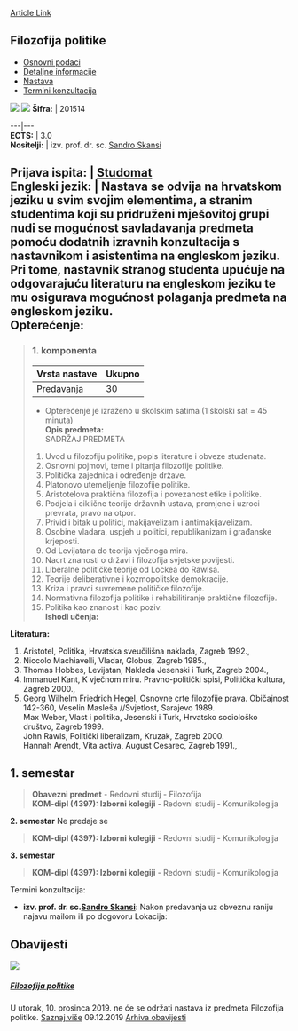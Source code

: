 [Article Link](https://www.fhs.hr/predmet/filpol)

## Filozofija politike
  * [Osnovni podaci](https://www.fhs.hr/predmet/filpol#v1id-523740_491419_1_0 "Osnovni podaci")
  * [Detaljne informacije](https://www.fhs.hr/predmet/filpol#v1id-523740_491419_1_1 "Detaljne informacije")
  * [Nastava](https://www.fhs.hr/predmet/filpol#v1id-523740_491419_1_2 "Nastava")
  * [Termini konzultacija](https://www.fhs.hr/predmet/filpol#v1id-523740_491419_1_3 "Termini konzultacija")


[![](https://www.fhs.hr/img/flags/gif/hr.gif)](https://www.fhs.hr/predmet/filpol) [![](https://www.fhs.hr/img/flags/gif/gb.gif)](https://www.fhs.hr/en/course/polphi)
**Šifra:** |  201514  
  
---|---  
**ECTS:** |  3.0   
**Nositelji:** |  izv. prof. dr. sc. [Sandro Skansi](https://www.fhs.hr/djelatnik/sandro.skansi)   
  
**Prijava ispita:** |  [Studomat](http://www.isvu.hr/studomat)  
**Engleski jezik:** |  Nastava se odvija na hrvatskom jeziku u svim svojim elementima, a stranim studentima koji su pridruženi mješovitoj grupi nudi se mogućnost savladavanja predmeta pomoću dodatnih izravnih konzultacija s nastavnikom i asistentima na engleskom jeziku. Pri tome, nastavnik stranog studenta upućuje na odgovarajuću literaturu na engleskom jeziku te mu osigurava mogućnost polaganja predmeta na engleskom jeziku.   
**Opterećenje:**  
---  
> ### 1. komponenta
> | Vrsta nastave | Ukupno  
> ---|---  
> Predavanja | 30  
> * Opterećenje je izraženo u školskim satima (1 školski sat = 45 minuta)   
**Opis predmeta:**  
> SADRŽAJ PREDMETA  
>    
>  1. Uvod u filozofiju politike, popis literature i obveze studenata.  
>  2. Osnovni pojmovi, teme i pitanja filozofije politike.  
>  3. Politička zajednica i određenje države.  
>  4. Platonovo utemeljenje filozofije politike.  
>  5. Aristotelova praktična filozofija i povezanost etike i politike.  
>  6. Podjela i ciklične teorije državnih ustava, promjene i uzroci prevrata, pravo na otpor.  
>  7. Privid i bitak u politici, makijavelizam i antimakijavelizam.  
>  8. Osobine vladara, uspjeh u politici, republikanizam i građanske krjeposti.  
>  9. Od Levijatana do teorija vječnoga mira.  
>  10. Nacrt znanosti o državi i filozofija svjetske povijesti.  
>  11. Liberalne političke teorije od Lockea do Rawlsa.  
>  12. Teorije deliberativne i kozmopolitske demokracije.  
>  13. Kriza i pravci suvremene političke filozofije.  
>  14. Normativna filozofija politike i rehabilitiranje praktične filozofije.  
>  15. Politika kao znanost i kao poziv.  
**Ishodi učenja:**  

  
**Literatura:**  
  1. Aristotel, Politika, Hrvatska sveučilišna naklada, Zagreb 1992., 
  2. Niccolo Machiavelli, Vladar, Globus, Zagreb 1985., 
  3. Thomas Hobbes, Levijatan, Naklada Jesenski i Turk, Zagreb 2004., 
  4. Immanuel Kant, K vječnom miru. Pravno-politički spisi, Politička kultura, Zagreb 2000., 
  5. Georg Wilhelm Friedrich Hegel, Osnovne crte filozofije prava. Običajnost 142-360, Veselin Masleša //Svjetlost, Sarajevo 1989.  
Max Weber, Vlast i politika, Jesenski i Turk, Hrvatsko sociološko društvo, Zagreb 1999.  
John Rawls, Politički liberalizam, Kruzak, Zagreb 2000.  
Hannah Arendt, Vita activa, August Cesarec, Zagreb 1991., 

  
**1. semestar**  
---  
> **Obavezni predmet** - Redovni studij - Filozofija  
>  **KOM-dipl (4397): Izborni kolegiji** - Redovni studij - Komunikologija  
>   
  
**2. semestar** Ne predaje se  
> **KOM-dipl (4397): Izborni kolegiji** - Redovni studij - Komunikologija  
>   
  
**3. semestar**  
> **KOM-dipl (4397): Izborni kolegiji** - Redovni studij - Komunikologija  
>   
Termini konzultacija: 
  * **izv. prof. dr. sc.[Sandro Skansi](https://www.fhs.hr/djelatnik/sandro.skansi)**: 
Nakon predavanja uz obveznu raniju najavu mailom ili po dogovoru
Lokacija: 


## Obavijesti
[ ![](https://www.fhs.hr/_pub/themes_static/hrstud2024/default/img/default_news.jpg) ](https://www.fhs.hr/predmet/filpol?@=219k0#news_116235)
#####  [Filozofija politike](https://www.fhs.hr/predmet/filpol?@=219k0#news_116235)
U utorak, 10. prosinca 2019. ne će se održati nastava iz predmeta Filozofija politike. 
[Saznaj više](https://www.fhs.hr/predmet/filpol?@=219k0#news_116235)
09.12.2019
[Arhiva obavijesti](https://www.fhs.hr/predmet/filpol?@=2189o#news_116235 "Arhiva obavijesti")
